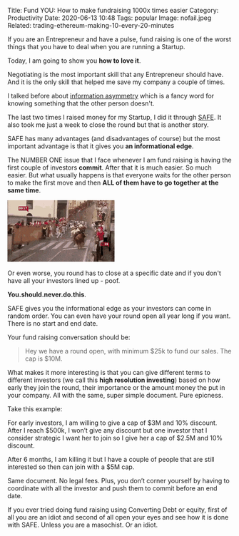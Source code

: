 Title: Fund YOU: How to make fundraising 1000x times easier
Category: Productivity 
Date: 2020-06-13 10:48
Tags: popular
Image: nofail.jpeg
Related: trading-ethereum-making-10-every-20-minutes

If you are an Entrepreneur and have a pulse, fund raising is one of the worst things that you have to deal when you are running a Startup.

Today, I am going to show you **how to love it**.

Negotiating is the most important skill that any Entrepreneur should have. And it is the only skill that helped me save my company a couple of times.

I talked before about [information asymmetry](win-in-every-negotiation.html) which is a fancy word for knowing something that the other person doesn't.

The last two times I raised money for my Startup, I did it through [SAFE](https://fundersclub.com/learn/safe-primer/safe-primer/safe/). It also took me just a week to close the round but that is another story.

SAFE has many advantages (and disadvantages of course) but the most important advantage is that it gives you **an informational edge**.

The NUMBER ONE issue that I face whenever I am fund raising is having the first couple of investors **commit**. After that it is much easier. So much easier. But what usually happens is that everyone waits for the other person to make the first move and then **ALL of them have to go together at the same time**.

![](/images/bulls.gif)

Or even worse, you round has to close at a specific date and if you don't have all your investors lined up - poof.

**You.should.never.do.this**.

SAFE gives you the informational edge as your investors can come in random order. You can even have your round open all year long if you want. There is no start and end date.

Your fund raising conversation should be:

> Hey we have a round open, with minimum $25k to fund our sales. The cap is $10M.

What makes it more interesting is that you can give different terms to different investors (we call this **high resolution investing**) based on how early they join the round, their importance or the amount money the put in your company. All with the same, super simple document. Pure epicness.

Take this example:

For early investors, I am willing to give a cap of $3M and 10% discount. After I reach $500k, I won’t give any discount but one investor that I consider strategic I want her to join so I give her a cap of $2.5M and 10% discount.

After 6 months, I am killing it but I have a couple of people that are still interested so then can join with a $5M cap.

Same document. No legal fees. Plus, you don’t corner yourself by having to coordinate with all the investor and push them to commit before an end date.

If you ever tried doing fund raising using Converting Debt or equity, first of all you are an idiot and second of all open your eyes and see how it is done with SAFE. Unless you are a masochist. Or an idiot.

